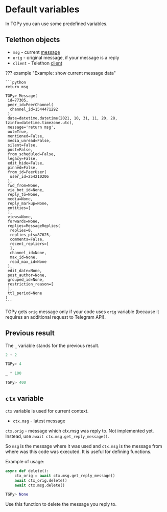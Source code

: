 # Default variables

In TGPy you can use some predefined variables.

## Telethon objects


- `msg` - current [message](https://docs.telethon.dev/en/latest/quick-references/objects-reference.html#message)
- `orig` - original message, if your message is a reply
- `client` - Telethon [client](https://docs.telethon.dev/en/latest/quick-references/client-reference.html)

??? example "Example: show current message data"

    ```python
    return msg
    
    TGPy> Message(
     id=77305,
     peer_id=PeerChannel(
      channel_id=1544471292
     ),
     date=datetime.datetime(2021, 10, 31, 11, 20, 28, tzinfo=datetime.timezone.utc),
     message='return msg',
     out=True,
     mentioned=False,
     media_unread=False,
     silent=False,
     post=False,
     from_scheduled=False,
     legacy=False,
     edit_hide=False,
     pinned=False,
     from_id=PeerUser(
      user_id=254210206
     ),
     fwd_from=None,
     via_bot_id=None,
     reply_to=None,
     media=None,
     reply_markup=None,
     entities=[
     ],
     views=None,
     forwards=None,
     replies=MessageReplies(
      replies=0,
      replies_pts=87625,
      comments=False,
      recent_repliers=[
      ],
      channel_id=None,
      max_id=None,
      read_max_id=None
     ),
     edit_date=None,
     post_author=None,
     grouped_id=None,
     restriction_reason=[
     ],
     ttl_period=None
    )
    ```

TGPy gets `orig` message only if your code uses `orig` variable (because it requires an additional request to Telegram API).

## Previous result

The `_` variable stands for the previous result.

```python
2 + 2

TGPy> 4
```

```python
_ * 100

TGPy> 400
```

## `ctx` variable

`ctx` variable is used for current context.

- `ctx.msg` - latest message

`ctx.orig` - message which ctx.msg was reply to. Not implemented yet. 
Instead, use `await ctx.msg.get_reply_message()`.

So `msg` is the message where it was used and `ctx.msg` is the message from where was this code was executed. 
It is useful for defining functions.

Example of usage:
```python
async def delete():
    ctx_orig = await ctx.msg.get_reply_message()
    await ctx_orig.delete()
    await ctx.msg.delete()

TGPy> None
```
Use this function to delete the message you reply to.